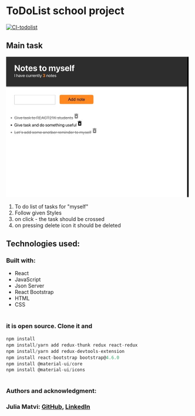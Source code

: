 # ToDoList school project

[![CI-todolist](https://github.com/jualiasha/todolist/actions/workflows/main.yml/badge.svg)](https://github.com/jualiasha/todolist/actions/workflows/main.yml)

## Main task

![Markdown Logo](screenshot.jpg)

1. To do list of tasks for "myself"
2. Follow given Styles
3. on click - the task should be crossed
4. on pressing delete icon it should be deleted

## Technologies used:

### Built with:

- React
- JavaScript
- Json Server
- React Bootstrap
- HTML
- CSS

#

### it is open source. Clone it and

```js
npm install
npm install/yarn add redux-thunk redux react-redux
npm install/yarn add redux-devtools-extension
npm install react-bootstrap bootstrap@4.6.0
npm install @material-ui/core
npm install @material-ui/icons

```

#

### Authors and acknowledgment:

### Julia Matvi: [GitHub](https://github.com/jualiasha), [LinkedIn](www.linkedin.com/in/jualiasha)
